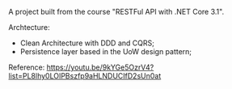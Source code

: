 A project built from the course "RESTFul API with .NET Core 3.1".

Archtecture:
- Clean Architecture with DDD and CQRS;
- Persistence layer based in the UoW design pattern;

Reference: https://youtu.be/9kYGe5OzrV4?list=PL8lhy0LOIPBszfp9aHLNDUCIfD2sUn0at
